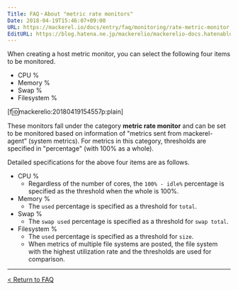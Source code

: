 ```yaml
---
Title: FAQ・About "metric rate monitors"
Date: 2018-04-19T15:46:07+09:00
URL: https://mackerel.io/docs/entry/faq/monitoring/rate-metric-monitor
EditURL: https://blog.hatena.ne.jp/mackerelio/mackerelio-docs.hatenablog.mackerel.io/atom/entry/17391345971636462180
---
```


When creating a host metric monitor, you can select the following four items to be monitored.

- CPU %
- Memory %
- Swap %
- Filesystem %


[f:id:mackerelio:20180419154557p:plain]


These monitors fall under the category **metric rate monitor** and can be set to be monitored based on information of "metrics sent from mackerel-agent” (system metrics). For metrics in this category, thresholds are specified in "percentage" (with 100% as a whole).

Detailed specifications for the above four items are as follows.

- CPU %
    - Regardless of the number of cores, the `100% - idle%` percentage is specified as the threshold when the whole is 100%.
- Memory %
    - The `used` percentage is specified as a threshold for `total`.
- Swap %
    - The `swap used` percentage is specified as a threshold for `swap total`.
- Filesystem %
    - The `used` percentage is specified as a threshold for `size`.
    - When metrics of multiple file systems are posted, the file system with the highest utilization rate and the thresholds are used for comparison.

---

[< Return to FAQ](https://mackerel.io/docs/entry/faq)
